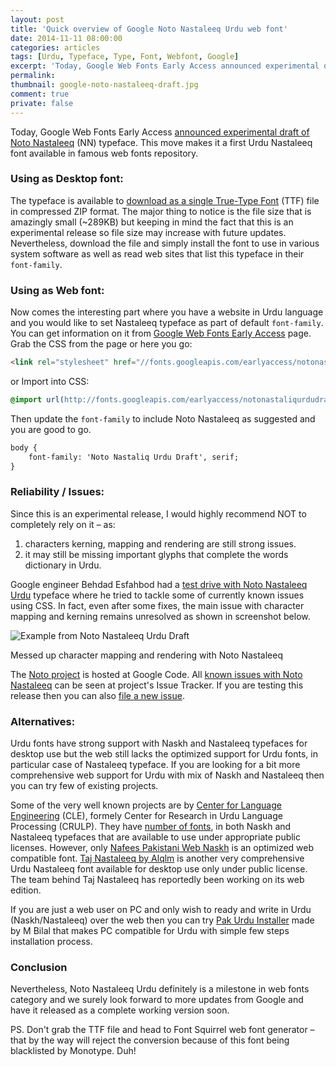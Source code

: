 ```yaml
---
layout: post
title: 'Quick overview of Google Noto Nastaleeq Urdu web font'
date: 2014-11-11 08:00:00
categories: articles
tags: [Urdu, Typeface, Type, Font, Webfont, Google]
excerpt: 'Today, Google Web Fonts Early Access announced experimental draft of Noto Nastaleeq typeface. This move makes it a first Urdu Nastaleeq font available in famous web fonts repository.'
permalink:
thumbnail: google-noto-nastaleeq-draft.jpg
comment: true
private: false
---
```


Today, Google Web Fonts Early Access [announced experimental draft of Noto Nastaleeq](http://googledevelopers.blogspot.com.au/2014/11/i-can-get-another-if-i-break-it.html?utm_campaign=noto-urdu-1114&utm_source=jabran.me) (NN) typeface. This move makes it a first Urdu Nastaleeq font available in famous web fonts repository.


### Using as Desktop font:

The typeface is available to [download as a single True-Type Font](http://www.google.com/get/noto/) (TTF) file in compressed ZIP format. The major thing to notice is the file size that is amazingly small (~289KB) but keeping in mind the fact that this is an experimental release so file size may increase with future updates. Nevertheless, download the file and simply install the font to use in various system software as well as read web sites that list this typeface in their `font-family`.


### Using as Web font:

Now comes the interesting part where you have a website in Urdu language and you would like to set Nastaleeq typeface as part of default `font-family`. You can get information on it from [Google Web Fonts Early Access](http://www.google.com/fonts/earlyaccess?utm_campaign=noto-urdu-1114&utm_source=jabran.me) page. Grab the CSS from the page or here you go:

```html
<link rel="stylesheet" href="//fonts.googleapis.com/earlyaccess/notonastaliqurdudraft.css">
```

or Import into CSS:

```css
@import url(http://fonts.googleapis.com/earlyaccess/notonastaliqurdudraft.css);

```

Then update the `font-family` to include Noto Nastaleeq as suggested and you are good to go.

```html
body {
	font-family: 'Noto Nastaliq Urdu Draft', serif;
}
```

### Reliability / Issues:

Since this is an experimental release, I would highly recommend NOT to completely rely on it &ndash; as:

1. characters kerning, mapping and rendering are still strong issues.
2. it may still be missing important glyphs that complete the words dictionary in Urdu.

Google engineer Behdad Esfahbod had a [test drive with Noto Nastaleeq Urdu](http://behdad.org/urdu/) typeface where he tried to tackle some of currently known issues using CSS. In fact, even after some fixes, the main issue with character mapping and kerning remains unresolved as shown in screenshot below.

<img src="{{ '/assets/images/noto-nastaleeq-character-mapping-gone-bonkers.png' | prepend: site.baseurl }}" alt="Example from Noto Nastaleeq Urdu Draft" class="img-responsive">
<p class="help-block">Messed up character mapping and rendering with Noto Nastaleeq</p>

The [Noto project](https://code.google.com/p/noto/) is hosted at Google Code. All [known issues with Noto Nastaleeq](https://code.google.com/p/noto/issues/list?can=1&q=Noto+Nastaliq&colspec=ID+Type+Status+Priority+Milestone+Owner+Summary&cells=tiles) can be seen at project's Issue Tracker. If you are testing this release then you can also [file a new issue](https://code.google.com/p/noto/issues/entry).

### Alternatives:

Urdu fonts have strong support with Naskh and Nastaleeq typefaces for desktop use but the web still lacks the optimized support for Urdu fonts, in particular case of Nastaleeq typeface. If you are looking for a bit more comprehensive web support for Urdu with mix of Naskh and Nastaleeq then you can try few of existing projects.

Some of the very well known projects are by [Center for Language Engineering](http://www.cle.org.pk) (CLE), formely Center for Research in Urdu Language Processing (CRULP). They have [number of fonts](http://www.cle.org.pk/software/localization.htm), in both Naskh and Nastaleeq typefaces that are available to use under appropriate public licenses. However, only [Nafees Pakistani Web Naskh](http://www.cle.org.pk/software/localization/Fonts/nafeesPakistaniWebNaskh.html) is an optimized web compatible font. [Taj Nastaleeq by Alqlm](http://taj.alqlm.org/) is another very comprehensive Urdu Nastaleeq font available for desktop use only under public license. The team behind Taj Nastaleeq has reportedly been working on its web edition.

If you are just a web user on PC and only wish to ready and write in Urdu (Naskh/Nastaleeq) over the web then you can try [Pak Urdu Installer](http://www.mbilalm.com/blog/pak-urdu-installer-en/) made by M Bilal that makes PC compatible for Urdu with simple few steps installation process.


### Conclusion

Nevertheless, Noto Nastaleeq Urdu definitely is a milestone in web fonts category and we surely look forward to more updates from Google and have it released as a complete working version soon.

PS. Don't grab the TTF file and head to Font Squirrel web font generator – that by the way will reject the conversion because of this font being blacklisted by Monotype. Duh!